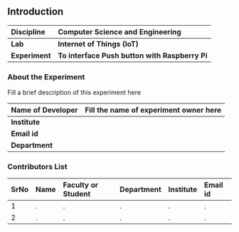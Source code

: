 ## Introduction


<b>Discipline | <b>Computer Science and Engineering
:--|:--|
<b> Lab | <b> Internet of Things (IoT) 
<b> Experiment|     <b> To interface Push button with Raspberry Pi 

### About the Experiment 

Fill a brief description of this experiment here

<b>Name of Developer | <b> Fill the name of experiment owner here 
:--|:--|
<b> Institute | <b>  
<b> Email id|     <b>  
<b> Department |  

### Contributors List

SrNo | Name | Faculty or Student | Department| Institute | Email id
:--|:--|:--|:--|:--|:--|
1 | . | . | . | . | .
2 | . | . | . | . | .
